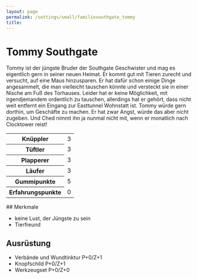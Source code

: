 ```yaml
---
layout: page
permalink: /settings/small/familiesouthgate_tommy
title: 
---
```


# Tommy Southgate

Tommy ist der jüngste Bruder der Southgate Geschwister und mag es eigentlich gern in seiner neuen Heimat. Er kommt gut mit Tieren zurecht und versucht, auf eine Maus hinzusparen. Er hat dafür schon einige Dinge angesammelt, die man vielleicht tauschen könnte und versteckt sie in einer Nische am Fuß des Torhauses. Leider hat er keine Möglichkeit, mit irgendjemandem ordentlich zu tauschen, allerdings hat er gehört, dass nicht weit entfernt ein Eingang zur Easttunnel Wohnstatt ist. Tommy würde gern dorthin, um Geschäfte zu machen. Er hat zwar Angst, würde das aber nicht zugeben. Und Ched nimmt ihn ja nunmal nicht mit, wenn er monatlich nach Clocktower reist!

<table>
<tbody>
<tr><th>Knüppler</th><td>3</td></tr>
<tr><th>Tüftler</th><td>3</td></tr>
<tr><th>Plapperer</th><td>3</td></tr>
<tr><th>Läufer</th><td>3</td></tr>
<tr><th>Gummipunkte</th><td>5</td></tr>
<tr><th>Erfahrungspunkte</th><td>0</td></tr>
</tbody>
</table>
## Merkmale

- keine Lust, der Jüngste zu sein
- Tierfreund

## Ausrüstung

- Verbände und Wundtinktur P+0/Z+1
- Knopfschild P+0/Z+1
- Werkzeugset P+0/Z+0

